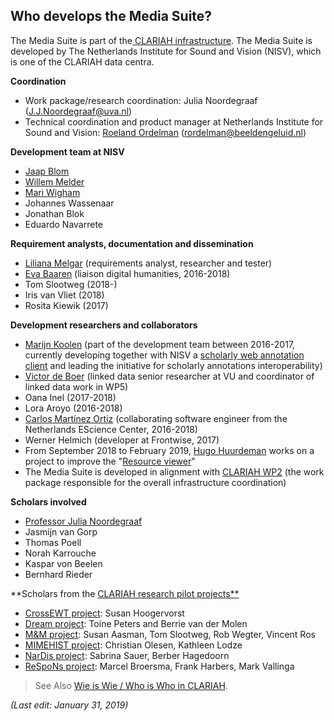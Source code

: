 ## Who develops the Media Suite?

The Media Suite is part of the[ CLARIAH infrastructure](https://clariah.nl/en/). The Media Suite is developed by The Netherlands Institute for Sound and Vision (NISV), which is one of the CLARIAH data centra.

**Coordination**

- Work package/research coordination: Julia Noordegraaf ([J.J.Noordegraaf@uva.nl](mailto:J.J.Noordegraaf@uva.nl))
- Technical coordination and product manager at Netherlands Institute for Sound and Vision: [Roeland Ordelman](https://roelandordelman.nl) ([rordelman@beeldengeluid.nl](mailto:rordelman@beeldengeluid.nl))

**Development team at NISV**

- [Jaap Blom](https://clariah.nl/en/about/who-is-who/wp5/jaap-blom)
- [Willem Melder](https://www.beeldengeluid.nl/en/knowledge/experts/willem-melder)
- [Mari Wigham](https://www.linkedin.com/in/mariwigham) 
- Johannes Wassenaar
- Jonathan Blok 
- Eduardo Navarrete 

**Requirement analysts, documentation and dissemination**

- [Liliana Melgar](https://www.linkedin.com/in/lilimelgar/?locale=en_US) (requirements analyst, researcher and tester)
- [Eva Baaren](https://www.linkedin.com/in/baaren/) (liaison digital humanities, 2016-2018)
- Tom Slootweg (2018-)
- Iris van Vliet (2018)
- Rosita Kiewik (2017)

**Development researchers and collaborators**

- [Marijn Koolen](http://marijnkoolen.com/) (part of the development team between 2016-2017, currently developing together with NISV a [scholarly web annotation client](https://clariah.github.io/scholarly-web-annotation-client/) and leading the initiative for scholarly annotations interoperability)
- [Victor de Boer](http://www.victordeboer.com/) (linked data senior researcher at VU and coordinator of linked data work in WP5)
- Oana Inel (2017-2018)
- Lora Aroyo (2016-2018)
- [Carlos Martínez Ortiz](https://www.esciencecenter.nl/profile/dr.-carlos-martinez-ortiz) (collaborating software engineer from the Netherlands EScience Center, 2016-2018)
- Werner Helmich (developer at Frontwise, 2017)
- From September 2018 to February 2019, [Hugo Huurdeman](https://www.timelessfuture.com/) works on a project to improve the "[Resource viewer](http://mediasuite.clariah.nl/documentation/tools/resource-viewer)"
- The Media Suite is developed in alignment with [CLARIAH WP2](https://clariah.nl/en/work-packages/technology) (the work package responsible for the overall infrastructure coordination)

**Scholars involved**

- [Professor Julia Noordegraaf](http://www.uva.nl/profiel/n/o/j.j.noordegraaf/j.j.noordegraaf.html)
- Jasmijn van Gorp
- Thomas Poell
- Norah Karrouche
- Kaspar von Beelen
- Bernhard Rieder 

**Scholars from the [CLARIAH research pilot projects**](http://mediasuite.clariah.nl/documentation/faq/what-are-research-pilots)

- [CrossEWT project](https://clariah.nl/projecten/research-pilots/crossewt): Susan Hoogervorst
- [Dream project](https://clariah.nl/projecten/research-pilots/dream): Toine Peters and Berrie van der Molen
- [M&M project](https://clariah.nl/projecten/research-pilots/m-m): Susan Aasman, Tom Slootweg, Rob Wegter, Vincent Ros
- [MIMEHIST project](https://clariah.nl/projecten/research-pilots/mimehist): Christian Olesen, Kathleen Lodze
- [NarDis project](https://clariah.nl/projecten/research-pilots/nardis): Sabrina Sauer, Berber Hagedoorn
- [ReSpoNs project](https://clariah.nl/projecten/research-pilots/respons): Marcel Broersma, Frank Harbers, Mark Vallinga



> See Also [Wie is Wie / Who is Who in CLARIAH](https://clariah.nl/over/wie-is-wie).



*(Last edit: January 31, 2019)*

